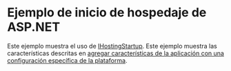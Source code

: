 # <a name="aspnet-hosting-startup-sample"></a>Ejemplo de inicio de hospedaje de ASP.NET

Este ejemplo muestra el uso de [IHostingStartup](https://docs.microsoft.com/dotnet/api/microsoft.aspnetcore.hosting.ihostingstartup). Este ejemplo muestra las características descritas en [agregar características de la aplicación con una configuración específica de la plataforma](https://docs.microsoft.com/aspnet/core/host-and-deploy/platform-specific-configuration).
